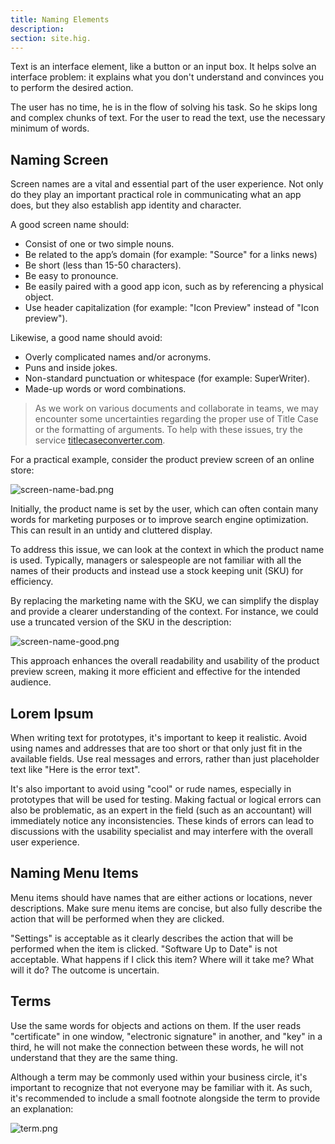 ```yaml
---
title: Naming Elements
description:
section: site.hig.
---
```



Text is an interface element, like a button or an input box. It helps solve an interface problem: it explains what you don't understand and convinces you to perform the desired action.

The user has no time, he is in the flow of solving his task. So he skips long and complex chunks of text. For the user to read the text, use the necessary minimum of words.


## Naming Screen

Screen names are a vital and essential part of the user experience. 
Not only do they play an important practical role in communicating what an app does, but they also establish app identity and character.

A good screen name should:

- Consist of one or two simple nouns.
- Be related to the app’s domain (for example: "Source" for a links news)
- Be short (less than 15-50 characters).
- Be easy to pronounce.
- Be easily paired with a good app icon, such as by referencing a physical object.
- Use header capitalization (for example: "Icon Preview" instead of "Icon preview").

Likewise, a good name should avoid:

- Overly complicated names and/or acronyms.
- Puns and inside jokes.
- Non-standard punctuation or whitespace (for example: SuperWriter).
- Made-up words or word combinations.


> As we work on various documents and collaborate in teams, we may encounter some uncertainties regarding the proper use of Title Case or the formatting of arguments. To help with these issues, try the service [titlecaseconverter.com](https://titlecaseconverter.com).



For a practical example, consider the product preview screen of an online store:

![screen-name-bad.png](https://orchid.software/img/hig/screen-name-bad.png)


Initially, the product name is set by the user, which can often contain many words for marketing purposes or to improve search engine optimization. This can result in an untidy and cluttered display.

To address this issue, we can look at the context in which the product name is used. Typically, managers or salespeople are not familiar with all the names of their products and instead use a stock keeping unit (SKU) for efficiency.

By replacing the marketing name with the SKU, we can simplify the display and provide a clearer understanding of the context. For instance, we could use a truncated version of the SKU in the description:

![screen-name-good.png](https://orchid.software/img/hig/screen-name-good.png)


This approach enhances the overall readability and usability of the product preview screen, making it more efficient and effective for the intended audience.


## Lorem Ipsum

When writing text for prototypes, it's important to keep it realistic. Avoid using names and addresses that are too short or that only just fit in the available fields. Use real messages and errors, rather than just placeholder text like "Here is the error text".

It's also important to avoid using "cool" or rude names, especially in prototypes that will be used for testing. Making factual or logical errors can also be problematic, as an expert in the field (such as an accountant) will immediately notice any inconsistencies. These kinds of errors can lead to discussions with the usability specialist and may interfere with the overall user experience.

## Naming Menu Items

Menu items should have names that are either actions or locations, never descriptions. Make sure menu items are concise, but also fully describe the action that will be performed when they are clicked.

"Settings" is acceptable as it clearly describes the action that will be performed when the item is clicked.
"Software Up to Date" is not acceptable. What happens if I click this item? Where will it take me? What will it do? The outcome is uncertain.


## Terms

Use the same words for objects and actions on them. If the user reads "certificate" in one window, "electronic signature" in another, and "key" in a third, he will not make the connection between these words, he will not understand that they are the same thing.


Although a term may be commonly used within your business circle, it's important to recognize that not everyone may be familiar with it. As such, it's recommended to include a small footnote alongside the term to provide an explanation:

![term.png](https://orchid.software/img/hig/term.png)




